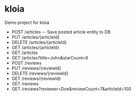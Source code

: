 # kloia
Demo project for kloia
  * POST /articles  --  Save posted article entity to DB
  * PUT /articles/{articleId}
  * DELETE /articles/{articleId}
  * GET /articles/{articleId}
  * GET /articles
  * GET /articles?title=John&starCount=6
  * POST /reviews
  * PUT /reviews/{reviewId}
  * DELETE /reviews/{reviewId}
  * GET /reviews/{reviewId}
  * GET /reviews
  * GET /reviews?reviewer=Doe&reviewCount=7&articleId=100
